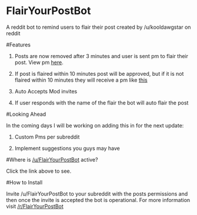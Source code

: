 # FlairYourPostBot

A reddit bot to remind users to flair their post created by /u/kooldawgstar on reddit

#Features

1) Posts are now removed after 3 minutes and user is sent pm to flair their post. View pm [here](http://imgur.com/a/ggXHH).

2) If post is flaired within 10 minutes post will be approved, but if it is not flaired within 10 minutes they will receive a pm like [this](http://imgur.com/a/Dm7Jw)

3) Auto Accepts Mod invites

4) If user responds with the name of the flair the bot will auto flair the post



#Looking Ahead

In the coming days I will be working on adding this in for the next update:

1) Custom Pms per subreddit

2) Implement suggestions you guys may have

#Where is [/u/FlairYourPostBot](https://www.reddit.com/user/FlairYourPostBot) active?

Click the link above to see.

#How to Install

Invite /u/FlairYourPostBot to your subreddit with the posts permissions and then once the invite is accepted the bot is operational. For more information visit [/r/FlairYourPostBot](https://www.reddit.com/r/FlairYourPostBot/)

